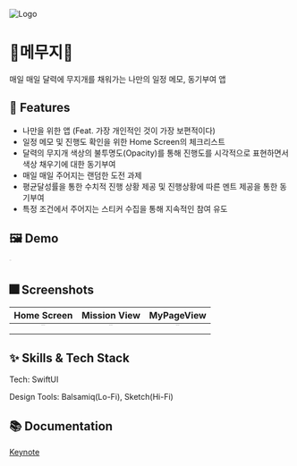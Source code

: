 
![Logo](https://user-images.githubusercontent.com/45297745/167636046-ea822a03-20c9-492e-9dbd-3962fc559532.png)


# :iphone:메무지🌈

매일 매일 달력에 무지개를 채워가는 나만의 일정 메모, 동기부여 앱


## :pushpin: Features

- 나만을 위한 앱 (Feat. 가장 개인적인 것이 가장 보편적이다)
- 일정 메모 및 진행도 확인을 위한 Home Screen의 체크리스트
- 달력의 무지개 색상의 불투명도(Opacity)를 통해 진행도를 시각적으로 표현하면서 색상 채우기에 대한 동기부여
- 매일 매일 주어지는 랜덤한 도전 과제 
- 평균달성률을 통한 수치적 진행 상황 제공 및 진행상황에 따른 멘트 제공을 통한 동기부여
- 특정 조건에서 주어지는 스티커 수집을 통해 지속적인 참여 유도


## :framed_picture: Demo

<img src="https://user-images.githubusercontent.com/45297745/167639829-162b3a1e-3cb9-44f3-ac9a-d3587531d5b9.gif" alt="Simulation" style="zoom:5%;" width="250"/>


## :fireworks: Screenshots
|Home Screen|Mission View|MyPageView|
|:--:|:--:|:--:|
|<img src="https://user-images.githubusercontent.com/45297745/167636810-39fb2827-dd91-45d9-84f6-28d3bcd1e5b0.png" alt="App Screenshot" style="zoom:5%;" width="250"/>|<img src="https://user-images.githubusercontent.com/45297745/167636888-c10ff2d0-dfba-4ba1-8435-337facbc78be.png" alt="App Screenshot" style="zoom:5%;" width="250"/>|<img src="https://user-images.githubusercontent.com/45297745/167636908-d6e3ff89-950d-4a52-b91f-13a7b12af97d.png" alt="App Screenshot" style="zoom:5%;" width="250"/>|




## :sparkles: Skills & Tech Stack
Tech: SwiftUI

Design Tools: Balsamiq(Lo-Fi), Sketch(Hi-Fi)

## :books: Documentation

[Keynote](https://github.com/Dorodong96/Mamuji/files/8661866/Cali_.pdf)

